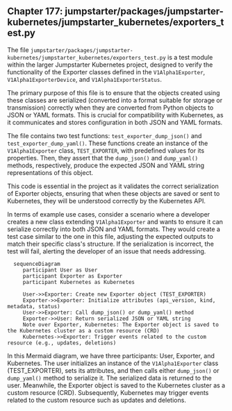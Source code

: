 ## Chapter 177: jumpstarter/packages/jumpstarter-kubernetes/jumpstarter_kubernetes/exporters_test.py

 The file `jumpstarter/packages/jumpstarter-kubernetes/jumpstarter_kubernetes/exporters_test.py` is a test module within the larger Jumpstarter Kubernetes project, designed to verify the functionality of the Exporter classes defined in the `V1Alpha1Exporter`, `V1Alpha1ExporterDevice`, and `V1Alpha1ExporterStatus`.

   The primary purpose of this file is to ensure that the objects created using these classes are serialized (converted into a format suitable for storage or transmission) correctly when they are converted from Python objects to JSON or YAML formats. This is crucial for compatibility with Kubernetes, as it communicates and stores configuration in both JSON and YAML formats.

   The file contains two test functions: `test_exporter_dump_json()` and `test_exporter_dump_yaml()`. These functions create an instance of the `V1Alpha1Exporter` class, `TEST_EXPORTER`, with predefined values for its properties. Then, they assert that the `dump_json()` and `dump_yaml()` methods, respectively, produce the expected JSON and YAML string representations of this object.

   This code is essential in the project as it validates the correct serialization of Exporter objects, ensuring that when these objects are saved or sent to Kubernetes, they will be understood correctly by the Kubernetes API.

   In terms of example use cases, consider a scenario where a developer creates a new class extending `V1Alpha1Exporter` and wants to ensure it can serialize correctly into both JSON and YAML formats. They would create a test case similar to the one in this file, adjusting the expected outputs to match their specific class's structure. If the serialization is incorrect, the test will fail, alerting the developer of an issue that needs addressing.

 ```mermaid
   sequenceDiagram
      participant User as User
      participant Exporter as Exporter
      participant Kubernetes as Kubernetes

      User->>Exporter: Create new Exporter object (TEST_EXPORTER)
      Exporter->>Exporter: Initialize attributes (api_version, kind, metadata, status)
      User->>Exporter: Call dump_json() or dump_yaml() method
      Exporter->>User: Return serialized JSON or YAML string
      Note over Exporter, Kubernetes: The Exporter object is saved to the Kubernetes cluster as a custom resource (CRD)
      Kubernetes->>Exporter: Trigger events related to the custom resource (e.g., updates, deletions)
   ```

In this Mermaid diagram, we have three participants: User, Exporter, and Kubernetes. The user initializes an instance of the `V1Alpha1Exporter` class (TEST_EXPORTER), sets its attributes, and then calls either `dump_json()` or `dump_yaml()` method to serialize it. The serialized data is returned to the user. Meanwhile, the Exporter object is saved to the Kubernetes cluster as a custom resource (CRD). Subsequently, Kubernetes may trigger events related to the custom resource such as updates and deletions.